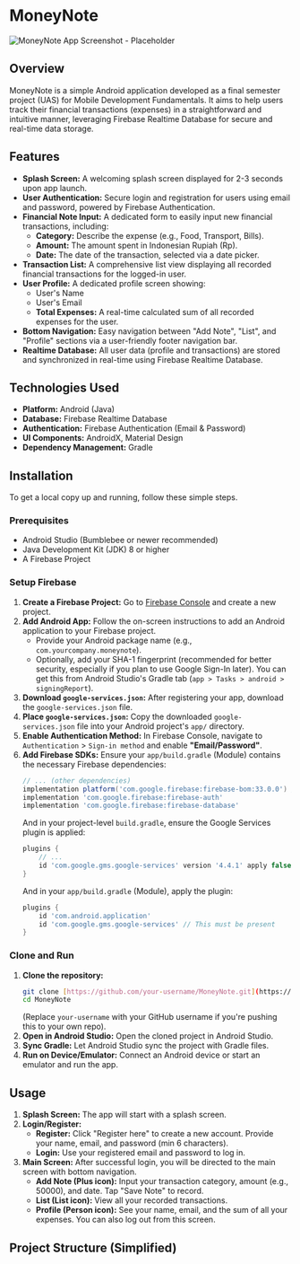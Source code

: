 # MoneyNote

![MoneyNote App Screenshot - Placeholder](https://via.placeholder.com/600x400.png?text=MoneyNote+App+Screenshot)

## Overview

MoneyNote is a simple Android application developed as a final semester project (UAS) for Mobile Development Fundamentals. It aims to help users track their financial transactions (expenses) in a straightforward and intuitive manner, leveraging Firebase Realtime Database for secure and real-time data storage.

## Features

* **Splash Screen:** A welcoming splash screen displayed for 2-3 seconds upon app launch.
* **User Authentication:** Secure login and registration for users using email and password, powered by Firebase Authentication.
* **Financial Note Input:** A dedicated form to easily input new financial transactions, including:
    * **Category:** Describe the expense (e.g., Food, Transport, Bills).
    * **Amount:** The amount spent in Indonesian Rupiah (Rp).
    * **Date:** The date of the transaction, selected via a date picker.
* **Transaction List:** A comprehensive list view displaying all recorded financial transactions for the logged-in user.
* **User Profile:** A dedicated profile screen showing:
    * User's Name
    * User's Email
    * **Total Expenses:** A real-time calculated sum of all recorded expenses for the user.
* **Bottom Navigation:** Easy navigation between "Add Note", "List", and "Profile" sections via a user-friendly footer navigation bar.
* **Realtime Database:** All user data (profile and transactions) are stored and synchronized in real-time using Firebase Realtime Database.

## Technologies Used

* **Platform:** Android (Java)
* **Database:** Firebase Realtime Database
* **Authentication:** Firebase Authentication (Email & Password)
* **UI Components:** AndroidX, Material Design
* **Dependency Management:** Gradle

## Installation

To get a local copy up and running, follow these simple steps.

### Prerequisites

* Android Studio (Bumblebee or newer recommended)
* Java Development Kit (JDK) 8 or higher
* A Firebase Project

### Setup Firebase

1.  **Create a Firebase Project:** Go to [Firebase Console](https://console.firebase.google.com/) and create a new project.
2.  **Add Android App:** Follow the on-screen instructions to add an Android application to your Firebase project.
    * Provide your Android package name (e.g., `com.yourcompany.moneynote`).
    * Optionally, add your SHA-1 fingerprint (recommended for better security, especially if you plan to use Google Sign-In later). You can get this from Android Studio's Gradle tab (`app > Tasks > android > signingReport`).
3.  **Download `google-services.json`:** After registering your app, download the `google-services.json` file.
4.  **Place `google-services.json`:** Copy the downloaded `google-services.json` file into your Android project's `app/` directory.
5.  **Enable Authentication Method:** In Firebase Console, navigate to `Authentication` > `Sign-in method` and enable **"Email/Password"**.
6.  **Add Firebase SDKs:** Ensure your `app/build.gradle` (Module) contains the necessary Firebase dependencies:
    ```gradle
    // ... (other dependencies)
    implementation platform('com.google.firebase:firebase-bom:33.0.0') // Use latest version
    implementation 'com.google.firebase:firebase-auth'
    implementation 'com.google.firebase:firebase-database'
    ```
    And in your project-level `build.gradle`, ensure the Google Services plugin is applied:
    ```gradle
    plugins {
        // ...
        id 'com.google.gms.google-services' version '4.4.1' apply false // Use latest version
    }
    ```
    And in your `app/build.gradle` (Module), apply the plugin:
    ```gradle
    plugins {
        id 'com.android.application'
        id 'com.google.gms.google-services' // This must be present
    }
    ```

### Clone and Run

1.  **Clone the repository:**
    ```bash
    git clone [https://github.com/your-username/MoneyNote.git](https://github.com/your-username/MoneyNote.git)
    cd MoneyNote
    ```
    (Replace `your-username` with your GitHub username if you're pushing this to your own repo).
2.  **Open in Android Studio:** Open the cloned project in Android Studio.
3.  **Sync Gradle:** Let Android Studio sync the project with Gradle files.
4.  **Run on Device/Emulator:** Connect an Android device or start an emulator and run the app.

## Usage

1.  **Splash Screen:** The app will start with a splash screen.
2.  **Login/Register:**
    * **Register:** Click "Register here" to create a new account. Provide your name, email, and password (min 6 characters).
    * **Login:** Use your registered email and password to log in.
3.  **Main Screen:** After successful login, you will be directed to the main screen with bottom navigation.
    * **Add Note (Plus icon):** Input your transaction category, amount (e.g., 50000), and date. Tap "Save Note" to record.
    * **List (List icon):** View all your recorded transactions.
    * **Profile (Person icon):** See your name, email, and the sum of all your expenses. You can also log out from this screen.

## Project Structure (Simplified)
